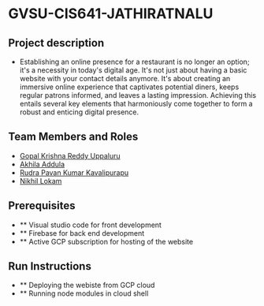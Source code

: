 # GVSU-CIS641-JATHIRATNALU

## Project description
- Establishing an online presence for a restaurant is no longer an option; it's a necessity in today's digital age. It's not just about having a basic website with your contact details anymore. It's about creating an immersive online experience that captivates potential diners, keeps regular patrons informed, and leaves a lasting impression. Achieving this entails several key elements that harmoniously come together to form a robust and enticing digital presence.

## Team Members and Roles

* [Gopal Krishna Reddy Uppaluru](https://github.com/gopalUppaluru73/CIS641-HW2-Uppaluru)
* [Akhila Addula](https://github.com/Akhila15823/CIS641-HW2-ADDULA)
* [Rudra Pavan Kumar Kavalipurapu](https://github.com/gopalUppaluru73/CIS641-HW2-Uppaluru)
* [Nikhil Lokam](https://github.com/revs28145/CIS641-HW2-LOKAM)

## Prerequisites

- ** Visual studio code for front development
- ** Firebase for back end development
- ** Active GCP subscription for hosting of the website

## Run Instructions

- ** Deploying the webiste from GCP cloud
- ** Running node modules in cloud shell
